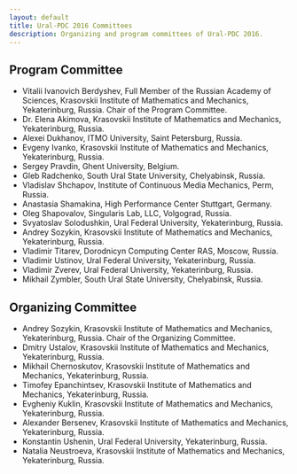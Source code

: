 ```yaml
---
layout: default
title: Ural-PDC 2016 Committees
description: Organizing and program committees of Ural-PDC 2016.
---
```


## Program Committee

* Vitalii Ivanovich Berdyshev, Full Member of the Russian Academy of Sciences, Krasovskii Institute of Mathematics and Mechanics, Yekaterinburg, Russia. Chair of the Program Committee.
* Dr. Elena Akimova, Krasovskii Institute of Mathematics and Mechanics, Yekaterinburg, Russia.
* Alexei Dukhanov, ITMO University, Saint Petersburg, Russia.
* Evgeny Ivanko, Krasovskii Institute of Mathematics and Mechanics, Yekaterinburg, Russia.
* Sergey Pravdin, Ghent University, Belgium.
* Gleb Radchenko, South Ural State University, Chelyabinsk, Russia.
* Vladislav Shchapov, Institute of Continuous Media Mechanics, Perm, Russia.
* Anastasia Shamakina, High Performance Center Stuttgart, Germany.
* Oleg Shapovalov, Singularis Lab, LLC, Volgograd, Russia.
* Svyatoslav Solodushkin, Ural Federal University, Yekaterinburg, Russia.
* Andrey Sozykin, Krasovskii Institute of Mathematics and Mechanics, Yekaterinburg, Russia.
* Vladimir Titarev, Dorodnicyn Computing Center RAS, Moscow, Russia.
* Vladimir Ustinov, Ural Federal University, Yekaterinburg, Russia.
* Vladimir Zverev, Ural Federal University, Yekaterinburg, Russia.
* Mikhail Zymbler, South Ural State University, Chelyabinsk, Russia.

## Organizing Committee

* Andrey Sozykin, Krasovskii Institute of Mathematics and Mechanics, Yekaterinburg, Russia. Chair of the Organizing Committee.
* Dmitry Ustalov, Krasovskii Institute of Mathematics and Mechanics, Yekaterinburg, Russia.
* Mikhail Chernoskutov, Krasovskii Institute of Mathematics and Mechanics, Yekaterinburg, Russia.
* Timofey Epanchintsev, Krasovskii Institute of Mathematics and Mechanics, Yekaterinburg, Russia.
* Evgheniy Kuklin, Krasovskii Institute of Mathematics and Mechanics, Yekaterinburg, Russia.
* Alexander Bersenev, Krasovskii Institute of Mathematics and Mechanics, Yekaterinburg, Russia.
* Konstantin Ushenin, Ural Federal University, Yekaterinburg, Russia.
* Natalia Neustroeva, Krasovskii Institute of Mathematics and Mechanics, Yekaterinburg, Russia.
